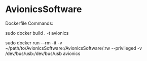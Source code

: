 # AvionicsSoftware

Dockerfile Commands:

sudo docker build . -t avionics

sudo docker run --rm -it -v ~/path/to/AvionicsSoftware:/AvionicsSoftware/:rw --privileged -v /dev/bus/usb:/dev/bus/usb avionics